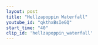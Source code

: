 ```yaml
---
layout: post
title: "Hellzapoppin Waterfall"
youtube_id: "qkthxBsIeGQ"
start_time: "40"
clip_id: 'hellzapoppin_waterfall'
---
```

